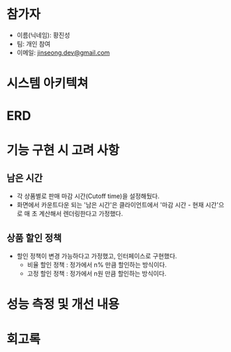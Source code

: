 # 참가자

- 이름(닉네임): 황진성
- 팀: 개인 참여
- 이메일: jinseong.dev@gmail.com

# 시스템 아키텍쳐

# ERD

# 기능 구현 시 고려 사항

## 남은 시간

- 각 상품별로 판매 마감 시간(Cutoff time)을 설정해뒀다.
- 화면에서 카운트다운 되는 '남은 시간'은 클라이언트에서 '마감 시간 - 현재 시간'으로 매 초 계산해서 렌더링한다고 가정했다.

## 상품 할인 정책

- 할인 정책이 변경 가능하다고 가정했고, 인터페이스로 구현했다.
  - 비율 할인 정책 : 정가에서 n% 만큼 할인하는 방식이다.
  - 고정 할인 정책 : 정가에서 n원 만큼 할인하는 방식이다.

# 성능 측정 및 개선 내용

# 회고록
